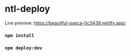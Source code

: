 # ntl-deploy

Live preview: https://beautiful-pasca-0c3439.netlify.app/

### `npm install`

### `npm deploy:dev`
